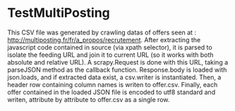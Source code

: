 # TestMultiPosting
This CSV file was generated by crawling datas of offers seen at : http://multiposting.fr/fr/a_propos/recrutement.
After extracting the javascript code contained in source (via xpath selector), it is parsed to isolate the feeding URL and join it to current URL (so it works with both absolute and relative URL).
A scrapy.Request is done with this URL, taking a parseJSON method as the callback function.
Response.body is loaded with json.loads, and if extracted data exist, a csv.writer is instantiated.
Then, a header row containing column names is writen to offer.csv.
Finally, each offer contained in the loaded JSON file is encoded to utf8 standard and writen, attribute by attribute to offer.csv as a single row.

